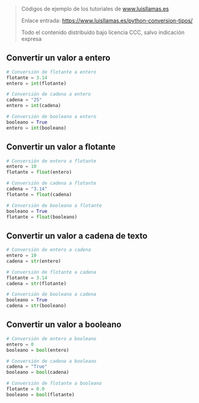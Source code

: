 > Códigos de ejemplo de los tutoriales de www.luisllamas.es
>
> Enlace entrada: https://www.luisllamas.es/python-conversion-tipos/
>
> Todo el contenido distribuido bajo licencia CCC, salvo indicación expresa

## Convertir un valor a entero
```python
# Conversión de flotante a entero
flotante = 3.14
entero = int(flotante)

# Conversión de cadena a entero
cadena = "25"
entero = int(cadena)

# Conversión de booleano a entero
booleano = True
entero = int(booleano)
```


## Convertir un valor a flotante
```python
# Conversión de entero a flotante
entero = 10
flotante = float(entero)

# Conversión de cadena a flotante
cadena = "3.14"
flotante = float(cadena)

# Conversión de booleano a flotante
booleano = True
flotante = float(booleano)
```


## Convertir un valor a cadena de texto
```python
# Conversión de entero a cadena
entero = 10
cadena = str(entero)

# Conversión de flotante a cadena
flotante = 3.14
cadena = str(flotante)

# Conversión de booleano a cadena
booleano = True
cadena = str(booleano)
```


## Convertir un valor a booleano
```python
# Conversión de entero a booleano
entero = 0
booleano = bool(entero)

# Conversión de cadena a booleano
cadena = "True"
booleano = bool(cadena)

# Conversión de flotante a booleano
flotante = 0.0
booleano = bool(flotante)
```


